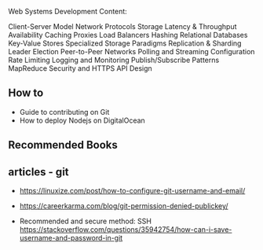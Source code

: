 Web Systems Development
Content:

Client-Server Model
Network Protocols
Storage
Latency & Throughput
Availability
Caching
Proxies
Load Balancers
Hashing
Relational Databases
Key-Value Stores
Specialized Storage Paradigms
Replication & Sharding
Leader Election
Peer-to-Peer Networks
Polling and Streaming
Configuration
Rate Limiting 
Logging and Monitoring 
Publish/Subscribe Patterns
MapReduce
Security and HTTPS
API Design

How to
-------------
* Guide to contributing on Git 
* How to deploy Nodejs on DigitalOcean 

Recommended Books
----------------- 











articles - git 
------------------
* https://linuxize.com/post/how-to-configure-git-username-and-email/

* https://careerkarma.com/blog/git-permission-denied-publickey/

* Recommended and secure method: SSH
https://stackoverflow.com/questions/35942754/how-can-i-save-username-and-password-in-git
